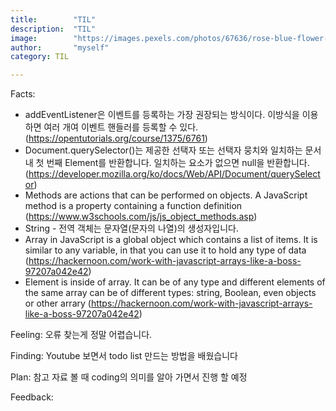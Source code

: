 ```yaml
---
title:        "TIL"
description:  "TIL"
image:        "https://images.pexels.com/photos/67636/rose-blue-flower-rose-blooms-67636.jpeg?auto=compress&cs=tinysrgb&dpr=1&w=500"
author:       "myself"
category: TIL

---
```


Facts:
- addEventListener은 이벤트를 등록하는 가장 권장되는 방식이다. 이방식을 이용하면 여러 개여 이벤트 핸들러를 등록할 수 있다. (https://opentutorials.org/course/1375/6761)
- Document.querySelector()는 제공한 선택자 또는 선택자 뭉치와 일치하는 문서 내 첫 번째 Element를 반환합니다. 일치하는 요소가 없으면 null을 반환합니다. (https://developer.mozilla.org/ko/docs/Web/API/Document/querySelector)
- Methods are actions that can be performed on objects. A JavaScript method is a property containing a function definition (https://www.w3schools.com/js/js_object_methods.asp)
- String - 전역 객체는 문자열(문자의 나열)의 생성자입니다.
- Array in JavaScript is a global object which contains a list of items. It is similar to any variable, in that you can use it to hold any type of data (https://hackernoon.com/work-with-javascript-arrays-like-a-boss-97207a042e42)
- Element is inside of array. It can be of any type and different elements of the same array can be of different types: string, Boolean, even objects or other arrary (https://hackernoon.com/work-with-javascript-arrays-like-a-boss-97207a042e42)

Feeling: 오류 찾는게 정말 어렵습니다.

Finding: Youtube 보면서 todo list 만드는 방법을 배웠습니다

Plan:    참고 자료 볼 때 coding의 의미를 알아 가면서 진행 할 예정

Feedback:
